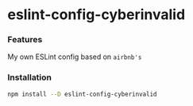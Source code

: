 # eslint-config-cyberinvalid

### Features

My own ESLint config based on `airbnb's`

### Installation

```bash
npm install --D eslint-config-cyberinvalid
```